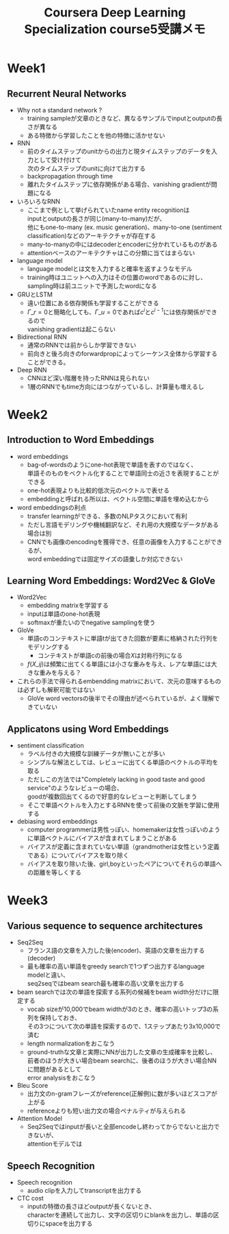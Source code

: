 ﻿---
layout: post
title: Coursera Deep Learning Specialization course5受講メモ
tags: [Coursera, deep learning, Japanese]
type: article
description: "Coursera Deep Learning Specializationのcourse5受講メモ"
---

<!-- more -->

# Week1

## Recurrent Neural Networks

* Why not a standard network ?
  - training sampleが文章のときなど、異なるサンプルでinputとoutputの長さが異なる
  - ある特徴から学習したことを他の特徴に活かせない
* RNN
  - 前のタイムステップのunitからの出力と現タイムステップのデータを入力として受け付けて  
    次のタイムステップのunitに向けて出力する
  - backpropagation through time
  - 離れたタイムステップに依存関係がある場合、vanishing gradientが問題になる
* いろいろなRNN
  - ここまで例として挙げられていたname entity recognitionは  
    inputとoutputの長さが同じ(many-to-many)だが、  
    他にもone-to-many (ex. music generation)、many-to-one (sentiment classification)などのアーキテクチャが存在する
  - many-to-manyの中にはdecoderとencoderに分かれているものがある
  - attentionベースのアーキテクチャはこの分類に当てはまらない
* language model
  - language modelとは文を入力すると確率を返すようなモデル
  - training時はユニットへの入力はその位置のwordであるのに対し、
    sampling時は前ユニットで予測したwordになる
* GRUとLSTM
  - 遠い位置にある依存関係も学習することができる
  - $\Gamma\_{r}=0$と簡略化しても、$\Gamma\_{u}=0$であれば$c^{i}$と$c^{i-1}$には依存関係ができるので  
    vanishing gradientは起こらない
* Bidirectional RNN
  - 通常のRNNでは前からしか学習できない
  - 前向きと後ろ向きのforwardpropによってシーケンス全体から学習することができる。
* Deep RNN
  - CNNほど深い階層を持ったRNNは見られない
  - 1層のRNNでもtime方向にはつながっているし、計算量も増えるし

# Week2

## Introduction to Word Embeddings

* word embeddings
  - bag-of-wordsのようにone-hot表現で単語を表すのではなく、  
    単語そのものをベクトル化することで単語同士の近さを表現することができる
  - one-hot表現よりも比較的低次元のベクトルで表せる
  - embeddingと呼ばれる所以は、ベクトル空間に単語を埋め込むから
* word embeddingsの利点
  - transfer learningができる、多数のNLPタスクにおいて有利
  - ただし言語モデリングや機械翻訳など、それ用の大規模なデータがある場合は別
  - CNNでも画像のencodingを獲得でき、任意の画像を入力することができるが、  
    word embeddingでは固定サイズの語彙しか対応できない

## Learning Word Embeddings: Word2Vec & GloVe

* Word2Vec
  - embedding matrixを学習する
  - inputは単語のone-hot表現
  - softmaxが重たいのでnegative samplingを使う
* GloVe
  - 単語cのコンテキストに単語tが出てきた回数が要素に格納された行列をモデリングする
      + コンテキストが単語cの前後の場合$X$は対称行列になる
  - $f(X\_{ij})$は頻繁に出てくる単語には小さな重みを与え、レアな単語には大きな重みを与える？
* これらの手法で得られるembendding matrixにおいて、次元の意味するものは必ずしも解釈可能ではない
  - GloVe word vectorsの後半でその理由が述べられているが、よく理解できていない

## Applicatons using Word Embeddings

* sentiment classification
  - ラベル付きの大規模な訓練データが無いことが多い
  - シンプルな解法としては、レビューに出てくる単語のベクトルの平均を取る
  - ただしこの方法では"Completely lacking in good taste and good service"のようなレビューの場合、  
    goodが複数回出てくるので好意的なレビューと判断してしまう
  - そこで単語ベクトルを入力とするRNNを使って前後の文脈を学習に使用する
* debiasing word embeddings
  - computer programmerは男性っぽい、homemakerは女性っぽいのように単語ベクトルにバイアスが含まれてしまうことがある
  - バイアスが定義に含まれていない単語（grandmotherは女性という定義である）についてバイアスを取り除く
  - バイアスを取り除いた後、girl,boyといったペアについてそれらの単語への距離を等しくする

# Week3

## Various sequence to sequence architectures

* Seq2Seq
  - フランス語の文章を入力した後(encoder)、英語の文章を出力する(decoder)
  - 最も確率の高い単語をgreedy searchで1つずつ出力するlanguage modelと違い、  
    seq2seqではbeam search最も確率の高い文章を出力する
* beam searchでは次の単語を探索する系列の候補をbeam width分だけに限定する
  - vocab sizeが10,000でbeam widthが3のとき、確率の高いトップ3の系列を保持しておき、  
    その3つについて次の単語を探索するので、1ステップあたり3x10,000で済む
  - length normalizationをおこなう
  - ground-truthな文章と実際にNNが出力した文章の生成確率を比較し、  
    前者のほうが大きい場合beam searchに、後者のほうが大きい場合NNに問題があるとして  
    error analysisをおこなう
* Bleu Score
  - 出力文のn-gramフレーズがreference(正解例)に数が多いほどスコアが上がる
  - referenceよりも短い出力文の場合ペナルティが与えられる
* Attention Model
  - Seq2Seqではinputが長いと全部encodeし終わってからでないと出力できないが、  
    attentionモデルでは

## Speech Recognition

* Speech recognition
  - audio clipを入力してtranscriptを出力する
* CTC cost
  - inputの特徴の長さほどoutputが長くないとき、  
    characterを連続して出力し、文字の区切りにblankを出力し、単語の区切りにspaceを出力する
